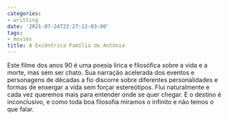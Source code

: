 ```yaml
---
categories:
- writting
date: '2021-07-24T22:27:12-03:00'
tags:
- movies
title: A Excêntrica Família de Antônia
---
```


Este filme dos anos 90 é uma poesia lírica e filosófica sobre a vida e a morte, mas sem ser chato. Sua narração acelerada dos eventos e personagens de décadas a fio discorre sobre diferentes personalidades e formas de enxergar a vida sem forçar estereótipos. Flui naturalmente e cada vez queremos mais para entender onde se quer chegar. E o destino é inconclusivo, e como toda boa filosofia miramos o infinito e não temos o que falar.